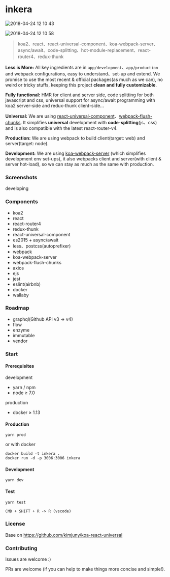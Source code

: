 # inkera
![2018-04-24 12 10 43](https://user-images.githubusercontent.com/12597344/39165817-e3dfd284-47b8-11e8-8829-a6e3d67650eb.png)

![2018-04-24 12 10 58](https://user-images.githubusercontent.com/12597344/39165805-d7fbf510-47b8-11e8-8c1a-f20fee1b63ce.png)

> koa2、react、react-universal-component、koa-webpack-server、async/await、code-splitting、hot-module-replacement、react-router4、redux-thunk

<b>Less is More:</b> All key ingredients are in `app/development`、`app/production` and webpack configurations, easy to understand、set-up and extend. We promise to use the most recent & official packages(as much as we can), no weird or tricky stuffs, keeping this project <b>clean and fully customizable</b>.

<b>Fully functional:</b> HMR for client and server side, code splitting for both javascript and css, universal support for async/await programming with koa2 server-side and redux-thunk client-side...

<b>Universal:</b> We are using [react-universal-component](https://github.com/faceyspacey/react-universal-component)、[webpack-flush-chunks](https://github.com/faceyspacey/webpack-flush-chunks). It simplifies <b>universal</b> development with <b>code-splitting</b>(js、css) and is also compatible with the latest react-router-v4.

<b>Production:</b> We are using webpack to build client(target: web) and server(target: node).

<b>Development:</b> We are using [koa-webpack-server](https://github.com/kimjuny/koa-webpack-server) (which simplifies development env set-ups), it also webpacks client and server(with client & server hot-load), so we can stay as much as the same with production.

### Screenshots

developing

### Components

* koa2
* react
* react-router4
* redux-thunk
* react-universal-component
* es2015 + async/await
* less、postcss(autoprefixer)
* webpack
* koa-webpack-server
* webpack-flush-chunks
* axios
* ejs
* jest
* eslint(airbnb)
* docker
* wallaby

### Roadmap

* graphql(Github API v3 -> v4)
* flow
* enzyme
* immutable
* vendor

### Start

#### Prerequisites

development

* yarn / npm
* node ≥ 7.0

production

* docker ≥ 1.13

#### Production

```
yarn prod
```

or with docker

```
docker build -t inkera .
docker run -d -p 3006:3006 inkera
```

#### Development

```
yarn dev
```

#### Test

```
yarn test
```

```
CMD + SHIFT + R -> R (vscode)
```

### License

Base on https://github.com/kimjuny/koa-react-universal

### Contributing

Issues are welcome :)

PRs are welcome (if you can help to make things more concise and simple!).
